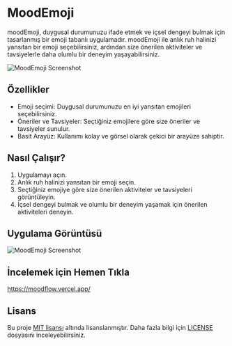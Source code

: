# MoodEmoji

moodEmoji, duygusal durumunuzu ifade etmek ve içsel dengeyi bulmak için tasarlanmış bir emoji tabanlı uygulamadır. moodEmoji ile anlık ruh halinizi yansıtan bir emoji seçebilirsiniz, ardından size önerilen aktiviteler ve tavsiyelerle daha olumlu bir deneyim yaşayabilirsiniz.

![MoodEmoji Screenshot](https://github.com/mustafakaracuha/moodflow/blob/main/src/assets/appLogo.png)


## Özellikler

- Emoji seçimi: Duygusal durumunuzu en iyi yansıtan emojileri seçebilirsiniz.
- Öneriler ve Tavsiyeler: Seçtiğiniz emojilere göre size öneriler ve tavsiyeler sunulur.
- Basit Arayüz: Kullanımı kolay ve görsel olarak çekici bir arayüze sahiptir.

## Nasıl Çalışır?

1. Uygulamayı açın.
2. Anlık ruh halinizi yansıtan bir emoji seçin.
3. Seçtiğiniz emojiye göre size önerilen aktiviteler ve tavsiyeleri görüntüleyin.
4. İçsel dengeyi bulmak ve olumlu bir deneyim yaşamak için önerilen aktiviteleri deneyin.

## Uygulama Görüntüsü

![MoodEmoji Screenshot](https://github.com/mustafakaracuha/moodflow/blob/main/src/assets/appScreenshot.png)

## İncelemek için Hemen Tıkla

https://moodflow.vercel.app/

## Lisans

Bu proje [MIT lisansı](LICENSE) altında lisanslanmıştır. Daha fazla bilgi için [LICENSE](LICENSE) dosyasını inceleyebilirsiniz.
